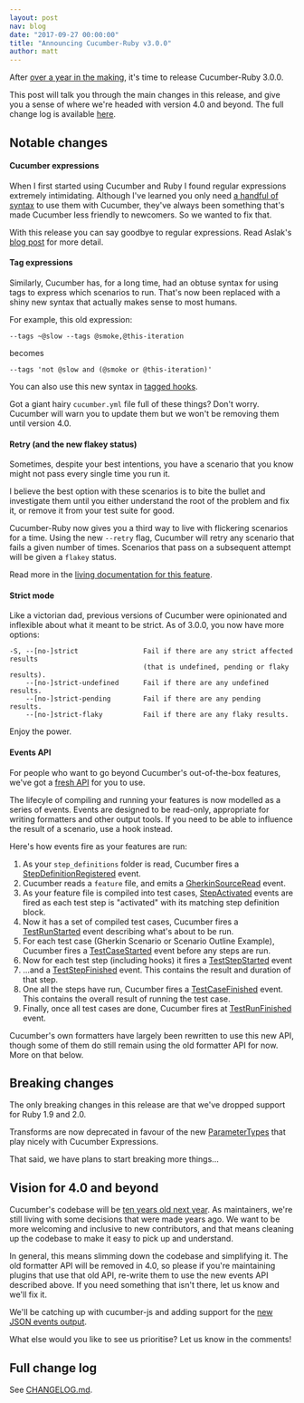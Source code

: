 ```yaml
---
layout: post
nav: blog
date: "2017-09-27 00:00:00"
title: "Announcing Cucumber-Ruby v3.0.0"
author: matt
---
```


After [over a year in the making](https://github.com/cucumber/cucumber-ruby/commit/f719115c2a52165711425508cccbce82d9eefa73), it's time to release Cucumber-Ruby 3.0.0.

This post will talk you through the main changes in this release, and give you a sense of where we're headed with version 4.0 and beyond. The full change log is available [here](https://github.com/cucumber/cucumber-ruby/blob/master/CHANGELOG.md).

Notable changes
---------------

#### Cucumber expressions

When I first started using Cucumber and Ruby I found regular expressions extremely intimidating. Although I've learned you only need [a handful of syntax](http://agileforall.com/just-enough-regular-expressions-for-cucumber/) to use them with Cucumber, they've always been something that's made Cucumber less friendly to newcomers. So we wanted to fix that.

With this release you can say goodbye to regular expressions. Read Aslak's [blog post](https://cucumber.io/blog/2017/07/26/announcing-cucumber-expressions) for more detail.

#### Tag expressions

Similarly, Cucumber has, for a long time, had an obtuse syntax for using tags to express which scenarios to run. That's now been replaced with a shiny new syntax that actually makes sense to most humans.

For example, this old expression:

    --tags ~@slow --tags @smoke,@this-iteration

becomes

    --tags 'not @slow and (@smoke or @this-iteration)'

You can also use this new syntax in [tagged hooks](https://app.cucumber.pro/projects/cucumber-ruby/documents/branch/master/features/docs/writing_support_code/tagged_hooks.feature).

Got a giant hairy `cucumber.yml` file full of these things? Don't worry. Cucumber will warn you to update them but we won't be removing them until version 4.0.

#### Retry (and the new flakey status)

Sometimes, despite your best intentions, you have a scenario that you know might not pass every single time you run it.

I believe the best option with these scenarios is to bite the bullet and investigate them until you either understand the root of the problem and fix it, or remove it from your test suite for good.

Cucumber-Ruby now gives you a third way to live with flickering scenarios for a time. Using the new `--retry` flag, Cucumber will retry any scenario that fails a given number of times. Scenarios that pass on a subsequent attempt will be given a `flakey` status.

Read more in the [living documentation for this feature](https://app.cucumber.pro/projects/cucumber-ruby/documents/branch/master/features/docs/cli/retry_failing_tests.feature).

#### Strict mode

Like a victorian dad, previous versions of Cucumber were opinionated and inflexible about what it meant to be strict. As of 3.0.0, you now have more options:

    -S, --[no-]strict                Fail if there are any strict affected results
                                     (that is undefined, pending or flaky results).
        --[no-]strict-undefined      Fail if there are any undefined results.
        --[no-]strict-pending        Fail if there are any pending results.
        --[no-]strict-flaky          Fail if there are any flaky results.

Enjoy the power.

#### Events API

For people who want to go beyond Cucumber's out-of-the-box features, we've got a [fresh API](http://www.rubydoc.info/github/cucumber/cucumber-ruby/Cucumber/Events) for you to use.

The lifecyle of compiling and running your features is now modelled as a series of events. Events are designed to be read-only, appropriate for writing formatters and other output tools. If you need to be able to influence the result of a scenario, use a hook instead.

Here's how events fire as your features are run:

1. As your `step_definitions` folder is read, Cucumber fires a [StepDefinitionRegistered](https://app.cucumber.pro/projects/cucumber-ruby/documents/branch/master/features/docs/events/step_definition_registered_event.feature) event.
2. Cucumber reads a `feature` file, and emits a [GherkinSourceRead](https://app.cucumber.pro/projects/cucumber-ruby/documents/branch/master/features/docs/events/gherkin_source_read_event.feature) event.
3. As your feature file is compiled into test cases, [StepActivated](https://app.cucumber.pro/projects/cucumber-ruby/documents/branch/master/features/docs/events/step_activated_event.feature) events are fired as each test step is "activated" with its matching step definition block.
4. Now it has a set of compiled test cases, Cucumber fires a [TestRunStarted](https://app.cucumber.pro/projects/cucumber-ruby/documents/branch/master/features/docs/events/test_run_started_event.feature) event describing what's about to be run.
5. For each test case (Gherkin Scenario or Scenario Outline Example), Cucumber fires a [TestCaseStarted](https://app.cucumber.pro/projects/cucumber-ruby/documents/branch/master/features/docs/events/test_case_started_event.feature) event before any steps are run.
6. Now for each test step (including hooks) it fires a [TestStepStarted](https://app.cucumber.pro/projects/cucumber-ruby/documents/branch/master/features/docs/events/test_step_started_event.feature) event
7. ...and a [TestStepFinished]() event. This contains the result and duration of that step.
8. One all the steps have run, Cucumber fires a [TestCaseFinished](https://app.cucumber.pro/projects/cucumber-ruby/documents/branch/master/features/docs/events/test_case_finished_event.feature) event. This contains the overall result of running the test case.
9. Finally, once all test cases are done, Cucumber fires at [TestRunFinished](https://app.cucumber.pro/projects/cucumber-ruby/documents/branch/master/features/docs/events/test_run_finished_event.feature) event.

Cucumber's own formatters have largely been rewritten to use this new API, though some of them do still remain using the old formatter API for now. More on that below.

Breaking changes
----------------

The only breaking changes in this release are that we've dropped support for Ruby 1.9 and 2.0.

Transforms are now deprecated in favour of the new [ParameterTypes](https://app.cucumber.pro/projects/cucumber-ruby/documents/branch/master/features/docs/writing_support_code/parameter_types.feature) that play nicely with Cucumber Expressions.

That said, we have plans to start breaking more things...

Vision for 4.0 and beyond
-------------------------

Cucumber's codebase will be [ten years old next year](https://github.com/cucumber/cucumber-ruby/commit/f3292f4023a707099d02602b2bd6c4ca3cec6820). As maintainers, we're still living with some decisions that were made years ago. We want to be more welcoming and inclusive to new contributors, and that means cleaning up the codebase to make it easy to pick up and understand.

In general, this means slimming down the codebase and simplifying it. The old formatter API will be removed in 4.0, so please if you're maintaining plugins that use that old API, re-write them to use the new events API described above. If you need something that isn't there, let us know and we'll fix it.

We'll be catching up with cucumber-js and adding support for the [new JSON events output](https://github.com/cucumber/cucumber/pull/172).

What else would you like to see us prioritise? Let us know in the comments!

Full change log
---------------

See [CHANGELOG.md](https://github.com/cucumber/cucumber-ruby/blob/master/CHANGELOG.md).
